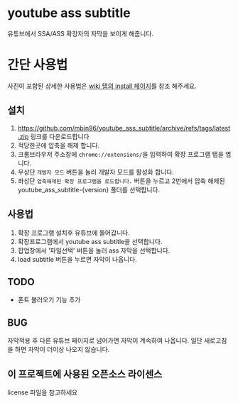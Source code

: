 # youtube ass subtitle
유튜브에서 SSA/ASS 확장자의 자막을 보이게 해줍니다.

# 간단 사용법
사진이 포함된 상세한 사용법은 [wiki 탭의 install 페이지](https://github.com/mbin96/youtube_ass_subtitle/wiki/install)를 참조 해주세요.
## 설치
1. https://github.com/mbin96/youtube_ass_subtitle/archive/refs/tags/latest.zip 링크를 다운로드합니다
2. 적당한곳에 압축을 해제 합니다.
3. 크롬브라우저 주소창에 `chrome://extensions/`을 입력하여 확장 프로그램 탭을 엽니다.
4. 우상단 `개발자 모드` 버튼을 눌러 개발자 모드를 활성화 합니다.
5. 좌상단 `압축해제된 확장 프로그램을 로드합니다.` 버튼을 누르고 2번에서 압축 해제된 youtube_ass_subtitle-{version} 폴더를 선택합니다. 

## 사용법
1. 확장 프로그램 설치후 유튜브에 들어갑니다.
2. 확장프로그램에서 youtube ass subtitle을 선택합니다.
3. 팝업창에서 '파일선택' 버튼을 눌러 ass 자막을 선택합니다.
4. load subtitle 버튼을 누르면 자막이 나옵니다.

## TODO
- 폰트 불러오기 기능 추가

## BUG
자막적용 후 다른 유튜브 페이지로 넘어가면 자막이 계속하여 나옵니다. 일단 새로고침을 하면 자막이 더이상 나오지 않습니다.

## 이 프로젝트에 사용된 오픈소스 라이센스
license 파일을 참고하세요